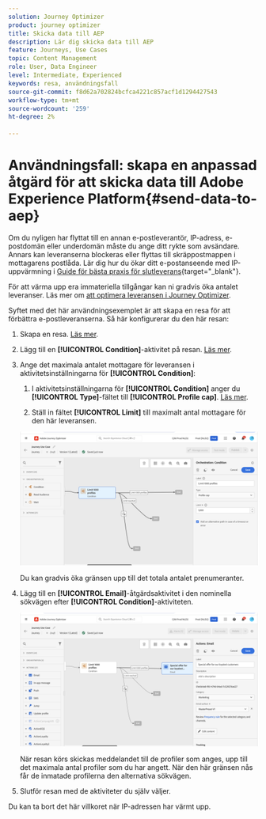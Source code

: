 ```yaml
---
solution: Journey Optimizer
product: journey optimizer
title: Skicka data till AEP
description: Lär dig skicka data till AEP
feature: Journeys, Use Cases
topic: Content Management
role: User, Data Engineer
level: Intermediate, Experienced
keywords: resa, användningsfall
source-git-commit: f8d62a702824bcfca4221c857acf1d1294427543
workflow-type: tm+mt
source-wordcount: '259'
ht-degree: 2%

---
```


# Användningsfall: skapa en anpassad åtgärd för att skicka data till Adobe Experience Platform{#send-data-to-aep}

Om du nyligen har flyttat till en annan e-postleverantör, IP-adress, e-postdomän eller underdomän måste du ange ditt rykte som avsändare. Annars kan leveranserna blockeras eller flyttas till skräppostmappen i mottagarens postlåda. Lär dig hur du ökar ditt e-postanseende med IP-uppvärmning i [Guide för bästa praxis för slutleverans](https://experienceleague.adobe.com/docs/deliverability-learn/deliverability-best-practice-guide/additional-resources/generic-resources/increase-reputation-with-ip-warming.html?lang=sv-SE){target="_blank"}.

För att värma upp era immateriella tillgångar kan ni gradvis öka antalet leveranser. Läs mer om [att optimera leveransen i Journey Optimizer](../reports/deliverability.md).

Syftet med det här användningsexemplet är att skapa en resa för att förbättra e-postleveranserna. Så här konfigurerar du den här resan:

1. Skapa en resa. [Läs mer](journey-gs.md).

1. Lägg till en **[!UICONTROL Condition]**-aktivitet på resan. [Läs mer](condition-activity.md).

1. Ange det maximala antalet mottagare för leveransen i aktivitetsinställningarna för **[!UICONTROL Condition]**:

   1. I aktivitetsinställningarna för **[!UICONTROL Condition]** anger du **[!UICONTROL Type]**-fältet till **[!UICONTROL Profile cap]**. [Läs mer](condition-activity.md#profile_cap).

   1. Ställ in fältet **[!UICONTROL Limit]** till maximalt antal mottagare för den här leveransen.

   ![](assets/profile-cap-condition.png)

   Du kan gradvis öka gränsen upp till det totala antalet prenumeranter.

1. Lägg till en **[!UICONTROL Email]**-åtgärdsaktivitet i den nominella sökvägen efter **[!UICONTROL Condition]**-aktiviteten.

   ![](assets/ramp-up-deliveries-message.png)

   När resan körs skickas meddelandet till de profiler som anges, upp till det maximala antal profiler som du har angett. När den här gränsen nås får de inmatade profilerna den alternativa sökvägen.

1. Slutför resan med de aktiviteter du själv väljer.

Du kan ta bort det här villkoret när IP-adressen har värmt upp.
